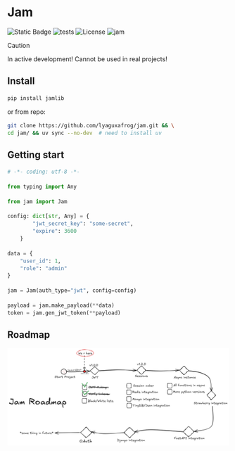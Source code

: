 # Jam

![Static Badge](https://img.shields.io/badge/Python-3.13-blue?logo=python&logoColor=white)
![tests](https://github.com/lyaguxafrog/jam/actions/workflows/run-tests.yml/badge.svg) ![License](https://img.shields.io/badge/Licese-MIT-grey?link=https%3A%2F%2Fgithub.com%2Flyaguxafrog%2Fjam%2Fblob%2Frelease%2FLICENSE.md)
![jam](https://img.shields.io/badge/jam-3.1.0_alpha-white?style=flat&labelColor=red)


> [!CAUTION]
> In active development! Cannot be used in real projects!
> 

## Install
```bash
pip install jamlib
```
or from repo:
```bash
git clone https://github.com/lyaguxafrog/jam.git && \
cd jam/ && uv sync --no-dev  # need to install uv
```

## Getting start
```python
# -*- coding: utf-8 -*-

from typing import Any

from jam import Jam

config: dict[str, Any] = {
        "jwt_secret_key": "some-secret",
        "expire": 3600
    }

data = {
    "user_id": 1,
    "role": "admin"
}

jam = Jam(auth_type="jwt", config=config)

payload = jam.make_payload(**data)
token = jam.gen_jwt_token(**payload)
```

## Roadmap
![Roadmap](assets/roadmap.png)
